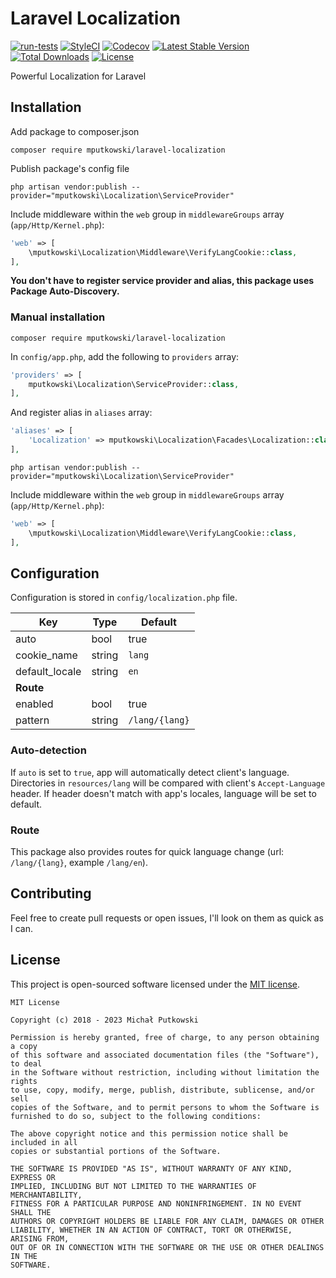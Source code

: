 # Laravel Localization
[![run-tests](https://github.com/mputkowski/Laravel-Localization/actions/workflows/tests.yml/badge.svg?branch=master)](https://github.com/mputkowski/Laravel-Localization/actions/workflows/tests.yml)
[![StyleCI](https://styleci.io/repos/118966076/shield)](https://styleci.io/repos/118966076)
[![Codecov](https://img.shields.io/codecov/c/github/mputkowski/Laravel-Localization.svg?style=flat-square)](https://codecov.io/gh/mputkowski/Laravel-Localization)
[![Latest Stable Version](https://img.shields.io/packagist/v/mputkowski/Laravel-Localization.svg?style=flat-square)](https://packagist.org/packages/mputkowski/Laravel-Localization)
[![Total Downloads](https://img.shields.io/packagist/dt/mputkowski/Laravel-Localization.svg?style=flat-square)](https://packagist.org/packages/mputkowski/Laravel-Localization)
[![License](https://img.shields.io/github/license/mputkowski/Laravel-Localization.svg?style=flat-square)](https://github.com/mputkowski/Laravel-Localization/blob/master/LICENSE)

Powerful Localization for Laravel

## Installation
Add package to composer.json
```
composer require mputkowski/laravel-localization
```
Publish package's config file
```
php artisan vendor:publish --provider="mputkowski\Localization\ServiceProvider"
```
Include middleware within the `web` group in `middlewareGroups` array (`app/Http/Kernel.php`):
```php
'web' => [
    \mputkowski\Localization\Middleware\VerifyLangCookie::class,
],
```
**You don't have to register service provider and alias, this package uses Package Auto-Discovery.**

### Manual installation
```
composer require mputkowski/laravel-localization
```
In `config/app.php`, add the following to `providers` array:
```php
'providers' => [
    mputkowski\Localization\ServiceProvider::class,
],
```
And register alias in `aliases` array:
```php
'aliases' => [
    'Localization' => mputkowski\Localization\Facades\Localization::class,
],
```
```
php artisan vendor:publish --provider="mputkowski\Localization\ServiceProvider"
```
Include middleware within the `web` group in `middlewareGroups` array (`app/Http/Kernel.php`):
```php
'web' => [
    \mputkowski\Localization\Middleware\VerifyLangCookie::class,
],
```

## Configuration
Configuration is stored in `config/localization.php` file.

|Key|Type|Default|
|---|---|---|
|auto|bool|true|
|cookie_name|string|`lang`|
|default_locale|string|`en`|
|**Route**||
|enabled|bool|true|
|pattern|string|`/lang/{lang}`|

### Auto-detection
If `auto` is set to `true`, app will automatically detect client's language. Directories in `resources/lang` will be compared with client's `Accept-Language` header. If header doesn't match with app's locales, language will be set to default. 

### Route
This package also provides routes for quick language change (url: `/lang/{lang}`, example `/lang/en`).

## Contributing
Feel free to create pull requests or open issues, I'll look on them as quick as I can.

## License
This project is open-sourced software licensed under the [MIT license](http://opensource.org/licenses/MIT).
```
MIT License

Copyright (c) 2018 - 2023 Michał Putkowski

Permission is hereby granted, free of charge, to any person obtaining a copy
of this software and associated documentation files (the "Software"), to deal
in the Software without restriction, including without limitation the rights
to use, copy, modify, merge, publish, distribute, sublicense, and/or sell
copies of the Software, and to permit persons to whom the Software is
furnished to do so, subject to the following conditions:

The above copyright notice and this permission notice shall be included in all
copies or substantial portions of the Software.

THE SOFTWARE IS PROVIDED "AS IS", WITHOUT WARRANTY OF ANY KIND, EXPRESS OR
IMPLIED, INCLUDING BUT NOT LIMITED TO THE WARRANTIES OF MERCHANTABILITY,
FITNESS FOR A PARTICULAR PURPOSE AND NONINFRINGEMENT. IN NO EVENT SHALL THE
AUTHORS OR COPYRIGHT HOLDERS BE LIABLE FOR ANY CLAIM, DAMAGES OR OTHER
LIABILITY, WHETHER IN AN ACTION OF CONTRACT, TORT OR OTHERWISE, ARISING FROM,
OUT OF OR IN CONNECTION WITH THE SOFTWARE OR THE USE OR OTHER DEALINGS IN THE
SOFTWARE.
```
